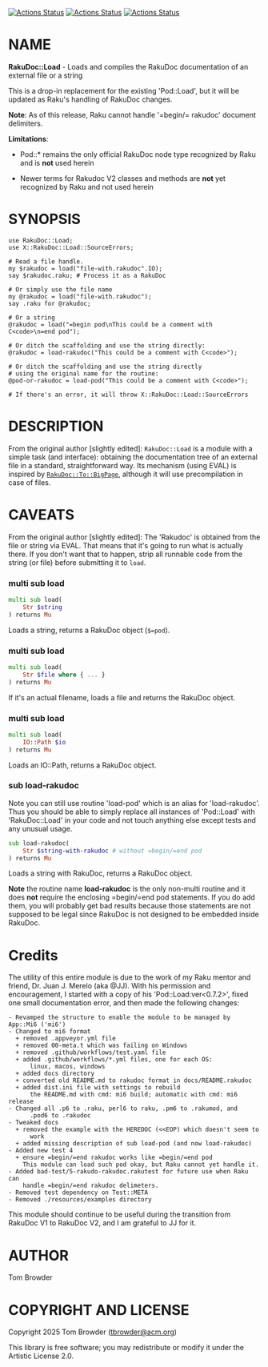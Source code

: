 [![Actions Status](https://github.com/tbrowder/RakuDoc-Load/actions/workflows/linux.yml/badge.svg)](https://github.com/tbrowder/RakuDoc-Load/actions) [![Actions Status](https://github.com/tbrowder/RakuDoc-Load/actions/workflows/macos.yml/badge.svg)](https://github.com/tbrowder/RakuDoc-Load/actions) [![Actions Status](https://github.com/tbrowder/RakuDoc-Load/actions/workflows/windows.yml/badge.svg)](https://github.com/tbrowder/RakuDoc-Load/actions)

NAME
====



**RakuDoc::Load** - Loads and compiles the RakuDoc documentation of an external file or a string

This is a drop-in replacement for the existing 'Pod::Load', but it will be updated as Raku's handling of RakuDoc changes.

**Note**: As of this release, Raku cannot handle '=begin/= rakudoc' document delimiters.

**Limitations**:

  * Pod::* remains the only official RakuDoc node type recognized by Raku and is **not** used herein

  * Newer terms for Rakudoc V2 classes and methods are **not** yet recognized by Raku and not used herein

SYNOPSIS
========



    use RakuDoc::Load;
    use X::RakuDoc::Load::SourceErrors;

    # Read a file handle.
    my $rakudoc = load("file-with.rakudoc".IO);
    say $rakudoc.raku; # Process it as a RakuDoc

    # Or simply use the file name
    my @rakudoc = load("file-with.rakudoc");
    say .raku for @rakudoc;

    # Or a string
    @rakudoc = load("=begin pod\nThis could be a comment with C<code>\n=end pod");

    # Or ditch the scaffolding and use the string directly:
    @rakudoc = load-rakudoc("This could be a comment with C<code>");

    # Or ditch the scaffolding and use the string directly
    # using the original name for the routine:
    @pod-or-rakudoc = load-pod("This could be a comment with C<code>");

    # If there's an error, it will throw X::RakuDoc::Load::SourceErrors

DESCRIPTION
===========



From the original author [slightly edited]: `RakuDoc::Load` is a module with a simple task (and interface): obtaining the documentation tree of an external file in a standard, straightforward way. Its mechanism (using EVAL) is inspired by [`RakuDoc::To::BigPage`](https://github.com/perl6/perl6-pod-to-bigpage), although it will use precompilation in case of files.

CAVEATS
=======

From the original author [slightly edited]: The 'Rakudoc' is obtained from the file or string via EVAL. That means that it's going to run what is actually there. If you don't want that to happen, strip all runnable code from the string (or file) before submitting it to `load`.

### multi sub load

```raku
multi sub load(
    Str $string
) returns Mu
```

Loads a string, returns a RakuDoc object (`$=pod`).

### multi sub load

```raku
multi sub load(
    Str $file where { ... }
) returns Mu
```

If it's an actual filename, loads a file and returns the RakuDoc object.

### multi sub load

```raku
multi sub load(
    IO::Path $io
) returns Mu
```

Loads an IO::Path, returns a RakuDoc object.

### sub load-rakudoc

Note you can still use routine 'load-pod' which is an alias for 'load-rakudoc'. Thus you should be able to simply replace all instances of 'Pod::Load' with 'RakuDoc::Load' in your code and not touch anything else except tests and any unusual usage.

```raku
sub load-rakudoc(
    Str $string-with-rakudoc # without =begin/=end pod
) returns Mu
```

Loads a string with RakuDoc, returns a RakuDoc object.

**Note** the routine name **load-rakudoc** is the only non-multi routine and it does **not** require the enclosing =begin/=end pod statements. If you do add them, you will probably get bad results because those statements are not supposed to be legal since RakuDoc is not designed to be embedded inside RakuDoc.

Credits
=======



The utility of this entire module is due to the work of my Raku mentor and friend, Dr. Juan J. Merelo (aka @JJ). With his permission and encouragement, I started with a copy of his 'Pod::Load:ver<0.7.2>', fixed one small documentation error, and then made the following changes:

    - Revamped the structure to enable the module to be managed by App::Mi6 ('mi6')
    - Changed to mi6 format
      + removed .appveyor.yml file
      + removed 00-meta.t which was failing on Windows
      + removed .github/workflows/test.yaml file
      + added .github/workflows/*.yml files, one for each OS:
          linux, macos, windows
      + added docs directory
      + converted old README.md to rakudoc format in docs/README.rakudoc
      + added dist.ini file with settings to rebuild
          the README.md with cmd: mi6 build; automatic with cmd: mi6 release
    - Changed all .p6 to .raku, perl6 to raku, .pm6 to .rakumod, and
          .pod6 to .rakudoc
    - Tweaked docs
      + removed the example with the HEREDOC (<<EOP) which doesn't seem to
          work
      + added missing description of sub load-pod (and now load-rakudoc)
    - Added new test 4
      + ensure =begin/=end rakudoc works like =begin/=end pod
        This module can load such pod okay, but Raku cannot yet handle it.
    - Added bad-test/5-rakudo-rakudoc.rakutest for future use when Raku can
        handle =begin/=end rakudoc delimeters.
    - Removed test dependency on Test::META
    - Removed ./resources/examples directory

This module should continue to be useful during the transition from RakuDoc V1 to RakuDoc V2, and I am grateful to JJ for it.

AUTHOR
======



Tom Browder

COPYRIGHT AND LICENSE
=====================

Copyright 2025 Tom Browder (tbrowder@acm.org)

This library is free software; you may redistribute or modify it under the Artistic License 2.0.

